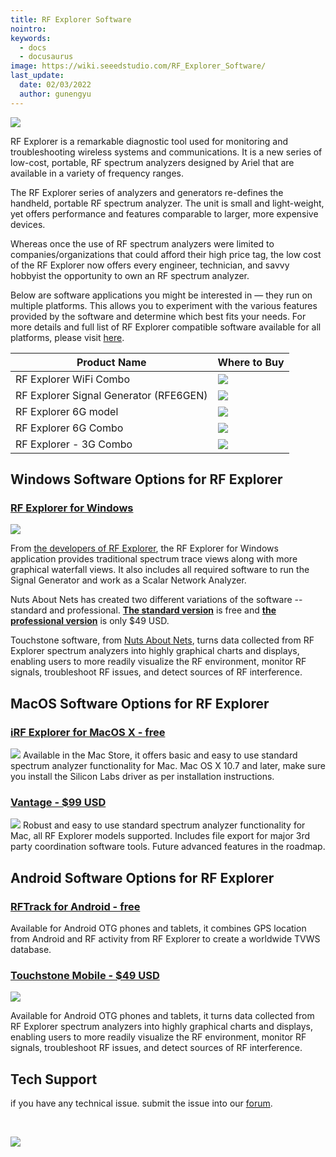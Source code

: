 ```yaml
---
title: RF Explorer Software
nointro:
keywords:
  - docs
  - docusaurus
image: https://wiki.seeedstudio.com/RF_Explorer_Software/
last_update:
  date: 02/03/2022
  author: gunengyu
---
```

![](https://files.seeedstudio.com/wiki/RF_Explorer_Software/img/RF%20Explorer.jpg)

RF Explorer is a remarkable diagnostic tool used for monitoring and troubleshooting wireless systems and communications. It is a new series of low-cost, portable, RF spectrum analyzers designed by Ariel that are available in a variety of frequency ranges.

The RF Explorer series of analyzers and generators re-defines the handheld, portable RF spectrum analyzer. The unit is small and light-weight, yet offers performance and features comparable to larger, more expensive devices.

Whereas once the use of RF spectrum analyzers were limited to companies/organizations that could afford their high price tag, the low cost of the RF Explorer now offers every engineer, technician, and savvy hobbyist the opportunity to own an RF spectrum analyzer.

Below are software applications you might be interested in — they run on multiple platforms. This allows you to experiment with the various features provided by the software and determine which best fits your needs. For more details and full list of RF Explorer compatible software available for all platforms, please visit [here](http://www.rf-explorer.com/software).

| Product Name                           | Where to Buy                                                                       |
|----------------------------------------|------------------------------------------------------------------------------------|
| RF Explorer WiFi Combo                 |[![](https://files.seeedstudio.com/wiki/Seeed-WiKi/docs/images/300px-Get_One_Now_Banner-ragular.png)](https://www.seeedstudio.com/RF-Explorer-WiFi-Combo-p-2321.html)                      |
| RF Explorer Signal Generator (RFE6GEN) | [![](https://files.seeedstudio.com/wiki/Seeed-WiKi/docs/images/300px-Get_One_Now_Banner-ragular.png)](https://www.seeedstudio.com/RF-Explorer-Signal-Generator-%28RFE6GEN%29-p-2074.html) |
| RF Explorer 6G model                   | [![](https://files.seeedstudio.com/wiki/Seeed-WiKi/docs/images/300px-Get_One_Now_Banner-ragular.png)](https://www.seeedstudio.com/RF-Explorer-6G-model-p-2198.html)                       |
| RF Explorer 6G Combo                   | [![](https://files.seeedstudio.com/wiki/Seeed-WiKi/docs/images/300px-Get_One_Now_Banner-ragular.png)](https://www.seeedstudio.com/RF-Explorer-6G-Combo-p-2197.html )                      |
| RF Explorer - 3G Combo                 | [![](https://files.seeedstudio.com/wiki/Seeed-WiKi/docs/images/300px-Get_One_Now_Banner-ragular.png)](https://www.seeedstudio.com/RF-Explorer---3G-Combo-p-1266.html)                     |

## Windows Software Options for RF Explorer

### [RF Explorer for Windows](http://www.rf-explorer.com/windows)  

![](https://files.seeedstudio.com/wiki/RF_Explorer_Software/img/Windows.jpg)

From [the developers of RF Explorer](http://www.rf-explorer.com), the RF Explorer for Windows application provides traditional spectrum trace views along with more graphical waterfall views. It also includes all required software to run the Signal Generator and work as a Scalar Network Analyzer.

Nuts About Nets has created two different variations of the software -- standard and professional. **[The standard version](http://rfexplorer.com/touchstone)** is free and **[the professional version](http://rfexplorer.com/touchstone)** is only $49 USD.

Touchstone software, from [Nuts About Nets](http://rfexplorer.com/), turns data collected from RF Explorer spectrum analyzers into highly graphical charts and displays, enabling users to more readily visualize the RF environment, monitor RF signals, troubleshoot RF issues, and detect sources of RF interference.


## MacOS Software Options for RF Explorer

### [iRF Explorer for MacOS X - free](https://itunes.apple.com/app/irfexplorer/id474348349?mt=12)
![](https://files.seeedstudio.com/wiki/RF_Explorer_Software/img/Mac.jpeg)
Available in the Mac Store, it offers basic and easy to use standard spectrum analyzer functionality for Mac. Mac OS X 10.7 and later, make sure you install the Silicon Labs driver as per installation instructions.
### [Vantage - $99 USD](http://www.rfvenue.com/vantage)
![](https://files.seeedstudio.com/wiki/RF_Explorer_Software/img/rfvenue.jpg)
Robust and easy to use standard spectrum analyzer functionality for Mac, all RF Explorer models supported. Includes file export for major 3rd party coordination software tools. Future advanced features in the roadmap.

## Android Software Options for RF Explorer

### [RFTrack for Android - free](http://wireless.ictp.it/tvws/rftrack/)

Available for Android OTG phones and tablets, it combines GPS location from Android and RF activity from RF Explorer to create a worldwide TVWS database.

### [Touchstone Mobile  - $49 USD](http://rfexplorer.com/touchstone-mobile)

![](https://files.seeedstudio.com/wiki/RF_Explorer_Software/img/touchstone-mobile.jpg)

Available for Android OTG phones and tablets, it turns data collected from RF Explorer spectrum analyzers into highly graphical charts and displays, enabling users to more readily visualize the RF environment, monitor RF signals, troubleshoot RF issues, and detect sources of RF interference.

## Tech Support
 if you have any technical issue.  submit the issue into our [forum](http://forum.seeedstudio.com/). 
<div>
  <br /><p style={{textAlign: 'center'}}><a href="https://www.seeedstudio.com/act-4.html?utm_source=wiki&utm_medium=wikibanner&utm_campaign=newproducts" target="_blank"><img src="https://files.seeedstudio.com/wiki/Wiki_Banner/new_product.jpg" /></a></p>
</div>